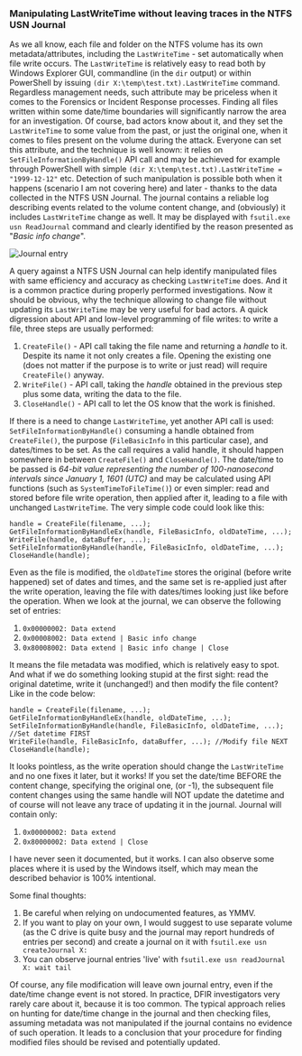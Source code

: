 ### Manipulating LastWriteTime without leaving traces in the NTFS USN Journal

As we all know, each file and folder on the NTFS volume has its own metadata/attributes, including the `LastWriteTime` - set automatically when file write occurs. The `LastWriteTime` is relatively easy to read both by Windows Explorer GUI, commandline (in the `dir` output) or within PowerShell by issuing `(dir X:\temp\test.txt).LastWriteTime` command. Regardless management needs, such attribute may be priceless when it comes to the Forensics or Incident Response processes. Finding all files written within some date/time boundaries will significantly narrow the area for an investigation. Of course, bad actors know about it, and they set the `LastWriteTime` to some value from the past, or just the original one, when it comes to files present on the volume during the attack.
Everyone can set this attribute, and the technique is well known: it relies on `SetFileInformationByHandle()` API call and may be achieved for example through PowerShell with simple `(dir X:\temp\test.txt).LastWriteTime = "1999-12-12"` etc.
Detection of such manipulation is possible both when it happens (scenario I am not covering here) and later - thanks to the data collected in the NTFS USN Journal. The journal contains a reliable log describing events related to the volume content change, and (obviously) it includes `LastWriteTime` change as well. It may be displayed with `fsutil.exe usn ReadJournal` command and clearly identified by the reason presented as "*Basic info change*". 

![Journal entry](https://github.com/gtworek/PSBits/raw/master/docs/pics/lastwrite01.PNG)

A query against a NTFS USN Journal can help identify manipulated files with same efficiency and accuracy as checking `LastWriteTime` does. And it is a common practice during properly performed investigations.
Now it should be obvious, why the technique allowing to change file without updating its `LastWriteTime` may be very useful for bad actors. 
A quick digression about API and low-level programming of file writes: to write a file, three steps are usually performed:
1. `CreateFile()` - API call taking the file name and returning a *handle* to it. Despite its name it not only creates a file. Opening the existing one (does not matter if the purpose is to write or just read) will require `CreateFile()` anyway.
1. `WriteFile()` - API call, taking the *handle* obtained in the previous step plus some data, writing the data to the file.
1. `CloseHandle()` - API call to let the OS know that the work is finished.

If there is a need to change `LastWriteTime`, yet another API call is used: `SetFileInformationByHandle()` consuming a handle obtained from `CreateFile()`, the purpose (`FileBasicInfo` in this particular case), and dates/times to be set.
As the call requires a valid handle, it should happen somewhere in between `CreateFile()` and `CloseHandle()`. The date/time to be passed is *64-bit value representing the number of 100-nanosecond intervals since January 1, 1601 (UTC)* and may be calculated using API functions (such as `SystemTimeToFileTime()`) or even simpler: read and stored before file write operation, then applied after it, leading to a file with unchanged `LastWriteTime`.
The very simple code could look like this:

    handle = CreateFile(filename, ...);
    GetFileInformationByHandleEx(handle, FileBasicInfo, oldDateTime, ...);
    WriteFile(handle, dataBuffer, ...);
    SetFileInformationByHandle(handle, FileBasicInfo, oldDateTime, ...);
    CloseHandle(handle);

Even as the file is modified, the `oldDateTime` stores the original (before write happened) set of dates and times, and the same set is re-applied just after the write operation, leaving the file with dates/times looking just like before the operation.
When we look at the journal, we can observe the following set of entries:

1. `0x00000002: Data extend`
1. `0x00008002: Data extend | Basic info change`
1. `0x80008002: Data extend | Basic info change | Close`

It means the file metadata was modified, which is relatively easy to spot.
And what if we do something looking stupid at the first sight: read the original datetime, write it (unchanged!) and then modify the file content? Like in the code below:

    handle = CreateFile(filename, ...);
    GetFileInformationByHandleEx(handle, oldDateTime, ...);
    SetFileInformationByHandle(handle, FileBasicInfo, oldDateTime, ...); //Set datetime FIRST
    WriteFile(handle, FileBasicInfo, dataBuffer, ...); //Modify file NEXT
    CloseHandle(handle);

It looks pointless, as the write operation should change the `LastWriteTime` and no one fixes it later, but it works! If you set the date/time BEFORE the content change, specifying the original one, (or -1), the subsequent file content changes using the same handle will NOT update the datetime and of course will not leave any trace of updating it in the journal. Journal will contain only:

1. `0x00000002: Data extend`
1. `0x80000002: Data extend | Close`

I have never seen it documented, but it works. I can also observe some places where it is used by the Windows itself, which may mean the described behavior is 100% intentional.

Some final thoughts:

1. Be careful when relying on undocumented features, as YMMV.
1. If you want to play on your own, I would suggest to use separate volume (as the C drive is quite busy and the journal may report hundreds of entries per second) and create a journal on it with `fsutil.exe usn createJournal X:` 
1. You can observe journal entries 'live' with `fsutil.exe usn readJournal X: wait tail` 

Of course, any file modification will leave own journal entry, even if the date/time change event is not stored. In practice, DFIR investigators very rarely care about it, because it is too common. The typical approach relies on hunting for date/time change in the journal and then checking files, assuming metadata was not manipulated if the journal contains no evidence of such operation. It leads to a conclusion that your procedure for finding modified files should be revised and potentially updated.
